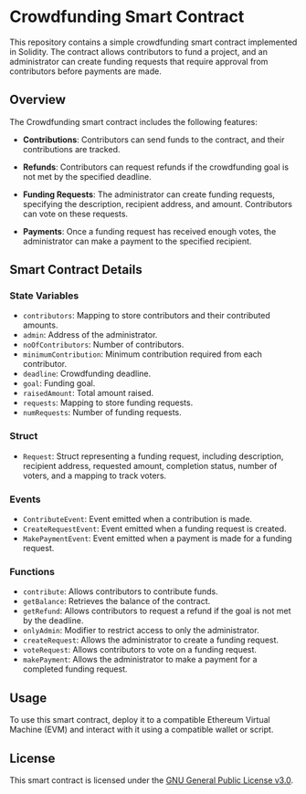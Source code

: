 # Crowdfunding Smart Contract

This repository contains a simple crowdfunding smart contract implemented in Solidity. The contract allows contributors to fund a project, and an administrator can create funding requests that require approval from contributors before payments are made.

## Overview

The Crowdfunding smart contract includes the following features:

- **Contributions**: Contributors can send funds to the contract, and their contributions are tracked.

- **Refunds**: Contributors can request refunds if the crowdfunding goal is not met by the specified deadline.

- **Funding Requests**: The administrator can create funding requests, specifying the description, recipient address, and amount. Contributors can vote on these requests.

- **Payments**: Once a funding request has received enough votes, the administrator can make a payment to the specified recipient.

## Smart Contract Details

### State Variables

- `contributors`: Mapping to store contributors and their contributed amounts.
- `admin`: Address of the administrator.
- `noOfContributors`: Number of contributors.
- `minimumContribution`: Minimum contribution required from each contributor.
- `deadline`: Crowdfunding deadline.
- `goal`: Funding goal.
- `raisedAmount`: Total amount raised.
- `requests`: Mapping to store funding requests.
- `numRequests`: Number of funding requests.

### Struct

- `Request`: Struct representing a funding request, including description, recipient address, requested amount, completion status, number of voters, and a mapping to track voters.

### Events

- `ContributeEvent`: Event emitted when a contribution is made.
- `CreateRequestEvent`: Event emitted when a funding request is created.
- `MakePaymentEvent`: Event emitted when a payment is made for a funding request.

### Functions

- `contribute`: Allows contributors to contribute funds.
- `getBalance`: Retrieves the balance of the contract.
- `getRefund`: Allows contributors to request a refund if the goal is not met by the deadline.
- `onlyAdmin`: Modifier to restrict access to only the administrator.
- `createRequest`: Allows the administrator to create a funding request.
- `voteRequest`: Allows contributors to vote on a funding request.
- `makePayment`: Allows the administrator to make a payment for a completed funding request.

## Usage

To use this smart contract, deploy it to a compatible Ethereum Virtual Machine (EVM) and interact with it using a compatible wallet or script.

## License

This smart contract is licensed under the [GNU General Public License v3.0](https://opensource.org/licenses/GPL-3.0).
